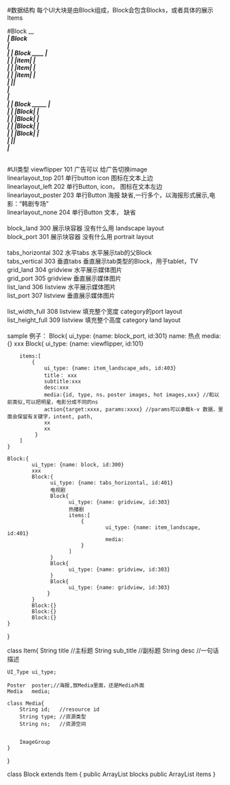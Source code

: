 #数据结构
每个UI大块是由Block组成，Block会包含Blocks，或者具体的展示Items

#Block
 _______________________________</br>
| Block    </br>
|    _____________________</br>
|    |    Block  ____     |</br>
|    |          |item|    |</br>
|    |          |item|    |</br>
|    |          |item|    |</br>
|    |____________________|</br>
|</br>
|    _____________________</br>
|    |    Block  _____    |</br>
|    |          |Block|   |</br>
|    |          |Block|   |</br>
|    |          |Block|   |</br>
|    |          |Block|   |</br>
|    |____________________|</br>
|_______________________________</br>

</br>
#UI类型
viewflipper            101       广告可以             给广告切换image</br>
linearlayout_top       201       单行button    icon   图标在文本上边</br>
linearlayout_left      202       单行Button,   icon， 图标在文本左边</br>
linearlayout_poster    203       单行Button    海报   缺省,一行多个，以海报形式展示,电影：“韩剧专场”</br>
linearlayout_none      204       单行Button    文本， 缺省</br>
</br>
block_land            300            展示块容器       没有什么用 landscape layout</br>
block_port            301            展示块容器       没有什么用 portrait layout</br>
</br>
tabs_horizontal       302            水平tabs         水平展示tab的父Block      </br>
tabs_vertical         303            垂直tabs         垂直展示tab类型的Block，用于tablet，TV</br>
grid_land             304            gridview         水平展示媒体图片</br>
grid_port             305            gridview         垂直展示媒体图片</br>
list_land             306            listview         水平展示媒体图片</br>
list_port             307            listview         垂直展示媒体图片</br>
</br>
list_width_full       308            listview         填充整个宽度  category的port layout</br>
list_height_full      309            listview         填充整个高度  category land layout</br>

</br>
sample 例子：
Block{
    ui_type: {name: block_port, id:301}
    name: 热点
    media:{}
    xxx
    Block{
        ui_type: {name: viewflipper, id:101}

        items:[
            {
                ui_type: {name: item_landscape_ads, id:403}
                title： xxx
                subtitle:xxx
                desc:xxx
                media:{id, type, ns，poster images, hot images,xxx} //和以前类似,可以把明星，电影分成不同的ns
                action{target:xxxx, params:xxxx} //params可以承载k-v 数据，里面会保留有关键字，intent, path,
                xx
                xx
             }
        ]
    }

    Block:{
            ui_type: {name: block, id:300}
            xxx
            Block:{
                  ui_type: {name: tabs_horizontal, id:401}
                  电视剧
                  Block{
                        ui_type: {name: gridview, id:303}      
                        热播剧
                        items:[
                            {
                                    ui_type: {name: item_landscape, id:401}                                                       
                                    media:
                            }
                        ]            
                  }
                  Block{
                        ui_type: {name: gridview, id:303}                  
                  }
                  Block{ 
                        ui_type: {name: gridview, id:303}                  
                 }
            }
            Block:{}
            Block:{}
            Block:{}
    }
}

class Item{
    String  title       //主标题
    String  sub_title   //副标题
    String  desc        //一句话描述
    
    UI_Type ui_type;
    
    Poster  poster;//海报,放Media里面，还是Media外面
    Media   media;
    
    class Media{
        String id;   //resource id
        String type; //资源类型
        String ns;   //资源空间
        
        
        ImageGroup
    }

}

class Block extends Item
{
      public ArrayList<Block>         blocks
      public ArrayList<Item>          items
}

